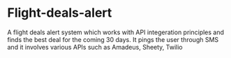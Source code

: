 # Flight-deals-alert
A flight deals alert system which works with API integeration principles and finds the best deal for the coming 30 days. It pings the user through SMS and it involves various APIs such as Amadeus, Sheety, Twilio
